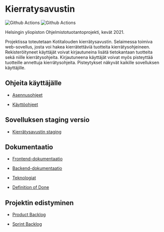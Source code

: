 # Kierratysavustin

![Github Actions](https://github.com/ohtuprojekti-Kierratysavustin/Kierratysavustin/workflows/Pushing%20to%20main/badge.svg)
![Github Actions](https://github.com/ohtuprojekti-Kierratysavustin/Kierratysavustin/workflows/Pushing%20to%20staging/badge.svg)

Helsingin yliopiston Ohjelmistotuotantoprojekti, kevät 2021. 

Projektissa toteutetaan Kotitalouden kierrätysavustin. Selaimessa toimiva web-sovellus, josta voi hakea kierrätettäviä tuotteita kierrätysohjeineen. Rekisteröityneet käyttäjät voivat kirjautuneina lisätä tietokantaan tuotteita sekä niille kierrätysohjeita. Kirjautuneena käyttäjät voivat myös pisteyttää tuotteille annettuja kierrätysohjeita. Pisteytykset näkyvät kaikille sovelluksen käyttäjille. 

## Ohjeita käyttäjälle

- [Asennusohjeet](https://github.com/ohtuprojekti-Kierratysavustin/Kierratysavustin/blob/staging/documents/asennusohje.md)

- [Käyttöohjeet](https://github.com/ohtuprojekti-Kierratysavustin/Kierratysavustin/blob/staging/documents/kayttoohje.md)


## Sovelluksen staging versio

- [Kierrätysavustin staging](https://ohtup-staging.cs.helsinki.fi/kierratysavustin)

## Dokumentaatio

- [Frontend-dokumentaatio](https://github.com/ohtuprojekti-Kierratysavustin/Kierratysavustin/blob/staging/documents/Frontend-dokumentaatio.md)

- [Backend-dokumentaatio](https://github.com/ohtuprojekti-Kierratysavustin/Kierratysavustin/blob/staging/documents/Backend-dokumentaatio.md)

- [Teknologiat](https://github.com/ohtuprojekti-Kierratysavustin/Kierratysavustin/blob/staging/documents/teknologiat.md)
- [Definition of Done](https://github.com/ohtuprojekti-Kierratysavustin/Kierratysavustin/blob/staging/documents/definitionOfDone.md) 

## Projektin edistyminen

- [Product Backlog](https://helsinkifi-my.sharepoint.com/:x:/g/personal/nikoniem_ad_helsinki_fi/ERuO8ymmJqBNmf8HWcKgGzMBSdDg_Toyv-BznDmCSS-kbg)

- [Sprint Backlog](https://helsinkifi-my.sharepoint.com/:x:/g/personal/nikoniem_ad_helsinki_fi/ERAkIkV4J0xPrpyMbGz6f5cBf3QTdUrDT29EKru2q1t1LA?e=dhQ87B)
